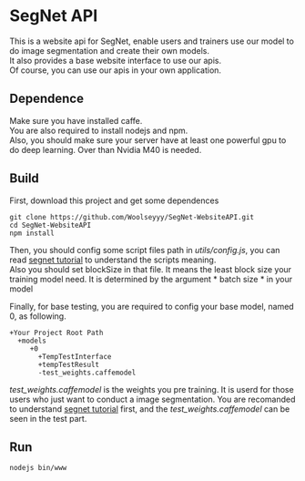 # SegNet API
This is a website api for SegNet, enable users and trainers use our model to do image segmentation and create their own models.</br>
It also provides a base website interface to use our apis.</br>
Of course, you can use our apis in your own application.</br>

## Dependence
Make sure you have installed caffe.</br>
You are also required to install nodejs and npm.</br>
Also, you should make sure your server have at least one powerful gpu to do deep learning. Over than Nvidia M40 is needed.</br>

## Build
First, download this project and get some dependences
```
git clone https://github.com/Woolseyyy/SegNet-WebsiteAPI.git
cd SegNet-WebsiteAPI
npm install
```
Then, you should config some script files path in <i>utils/config.js</i>, you can read <a href="http://mi.eng.cam.ac.uk/projects/segnet/tutorial.html">segnet tutorial</a> to understand the scripts meaning.</br>
Also you should set blockSize in that file. It means the least block size your training model need. It is determined by the argument * batch size * in your model

Finally, for base testing, you are required to config your base model, named 0, as following.
```
+Your Project Root Path
  +models
     +0
       +TempTestInterface
       +tempTestResult
       -test_weights.caffemodel
```
<i>test_weights.caffemodel</i> is the weights you pre training. It is userd for those users who just want to conduct a image segmentation. You are recomanded to understand <a href="http://mi.eng.cam.ac.uk/projects/segnet/tutorial.html">segnet tutorial</a> first, and the <i>test_weights.caffemodel</i> can be seen in the test part.

## Run
```
nodejs bin/www
```